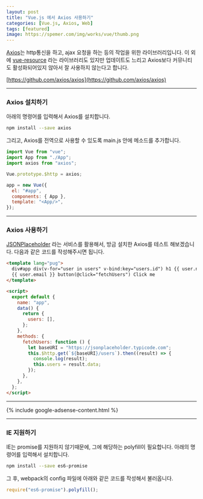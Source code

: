 ```yaml
---
layout: post
title: "Vue.js 에서 Axios 사용하기"
categories: [Vue.js, Axios, Web]
tags: [featured]
image: https://spemer.com/img/works/vue/thumb.png
---
```


[Axios](https://github.com/axios/axios)는 http통신을 하고, ajax 요청을 하는 등의 작업을 위한 라이브러리입니다. 이 외에 [vue-resource](https://github.com/pagekit/vue-resource) 라는 라이브러리도 있지만 업데이트도 느리고 Axios보다 커뮤니티도 활성화되어있지 않아서 잘 사용하지 않는다고 합니다.

[https://github.com/axios/axios](https://github.com/axios/axios)

---

### Axios 설치하기

아래의 명령어를 입력해서 Axios를 설치합니다.

```bash
npm install --save axios
```

그리고, Axios를 전역으로 사용할 수 있도록 main.js 안에 메소드를 추가합니다.

```javascript
import Vue from "vue";
import App from "./App";
import axios from "axios";

Vue.prototype.$http = axios;

app = new Vue({
  el: "#app",
  components: { App },
  template: "<App/>",
});
```

---

### Axios 사용하기

[JSONPlaceholder](https://jsonplaceholder.typicode.com/) 라는 서비스를 활용해서, 방금 설치한 Axios를 테스트 해보겠습니다. 다음과 같은 코드를 작성해주시면 됩니다.

```html
<template lang="pug">
  div#app div(v-for="user in users" v-bind:key="users.id") h1 {{ user.name }} p
  {{ user.email }} button(@click="fetchUsers") Click me
</template>

<script>
  export default {
    name: "app",
    data() {
      return {
        users: [],
      };
    },
    methods: {
      fetchUsers: function () {
        let baseURI = "https://jsonplaceholder.typicode.com";
        this.$http.get(`${baseURI}/users`).then((result) => {
          console.log(result);
          this.users = result.data;
        });
      },
    },
  };
</script>
```

---

{% include google-adsense-content.html %}

---

### IE 지원하기

IE는 promise를 지원하지 않기때문에, 그에 해당하는 polyfill이 필요합니다. 아래의 명령어를 입력해서 설치합니다.

```bash
npm install --save es6-promise
```

그 후, webpack의 config 파일에 아래와 같은 코드를 작성해서 불러옵니다.

```javascript
require("es6-promise").polyfill();
```
